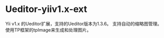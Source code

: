 Ueditor-yiiv1.x-ext
===================

Yii v1.x 的Ueditor扩展，支持的Ueditor版本为1.3.6。
支持自动的缩略图管理。
使用TP框架的tpImage来生成和处理图片。
